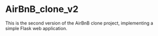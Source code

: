 # AirBnB_clone_v2

This is the second version of the AirBnB clone project, implementing a simple Flask web application.

